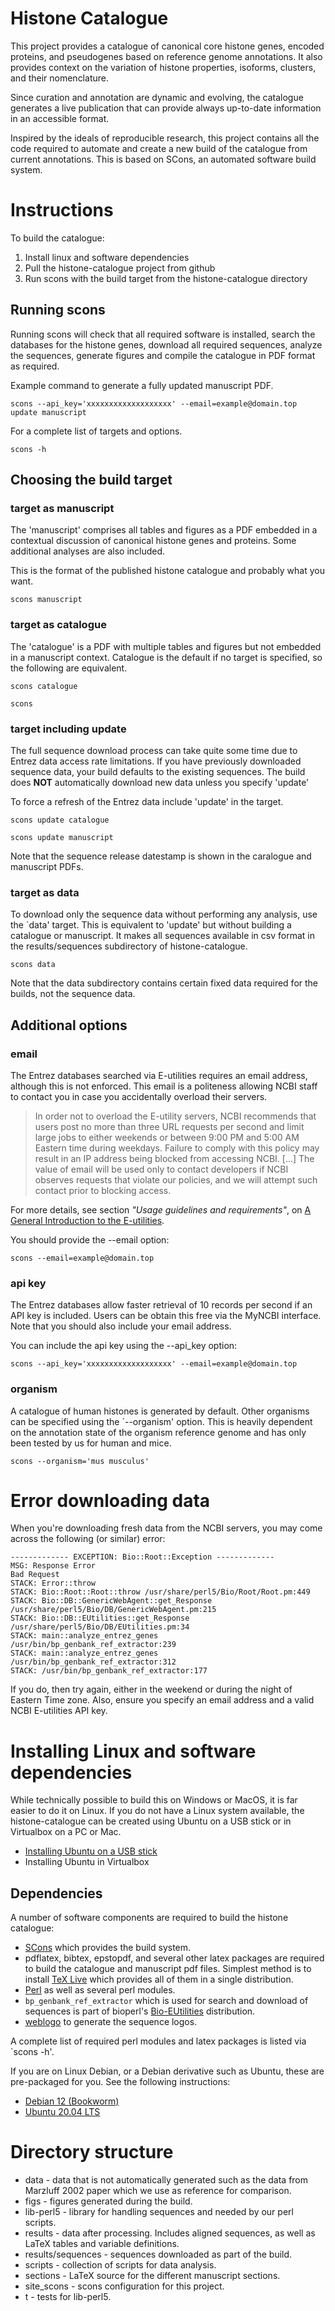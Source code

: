 # Histone Catalogue

This project provides a catalogue of canonical core histone genes,
encoded proteins, and pseudogenes based on reference genome
annotations. It also provides context on the variation of
histone properties, isoforms, clusters, and their nomenclature.

Since curation and annotation are dynamic and evolving, the catalogue
generates a live publication that can provide always up-to-date
information in an accessible format.

Inspired by the ideals of reproducible research,
this project contains all the code required to automate and
create a new build of the catalogue from current annotations.
This is based on SCons, an automated software build system.

# Instructions

To build the catalogue:
1. Install linux and software dependencies
2. Pull the histone-catalogue project from github
3. Run scons with the build target from the histone-catalogue directory

## Running scons

Running scons will check that all required software is installed,
search the databases for the histone genes,
download all required sequences,
analyze the sequences,
generate figures
and compile the catalogue in PDF format as required.

Example command to generate a fully updated manuscript PDF.

`scons --api_key='xxxxxxxxxxxxxxxxxxx' --email=example@domain.top update manuscript`

For a complete list of targets and options.

`scons -h`

## Choosing the build target

### target as manuscript

The 'manuscript' comprises all tables and figures as a PDF
embedded in a contextual discussion of canonical histone genes and proteins.
Some additional analyses are also included.

This is the format of the published histone catalogue and probably what you want.

`scons manuscript`

### target as catalogue

The 'catalogue' is a PDF with multiple tables and figures but not embedded in a manuscript context.
Catalogue is the default if no target is specified, so the following are equivalent.

`scons catalogue`

`scons`

### target including update

The full sequence download process can take quite some time due to Entrez data access rate limitations.
If you have previously downloaded sequence data, your build defaults to the existing sequences.
The build does **NOT** automatically download new data unless you specify 'update'

To force a refresh of the Entrez data include 'update' in the target.

`scons update catalogue`

`scons update manuscript`

Note that the sequence release datestamp is shown in the caralogue and manuscript PDFs.

### target as data

To download only the sequence data without performing any analysis, use the `data' target.
This is equivalent to 'update' but without building a catalogue or manuscript.
It makes all sequences available in csv format in the results/sequences subdirectory of histone-catalogue.

`scons data`

Note that the data subdirectory contains certain fixed data required for the builds, not the sequence data.

## Additional options

### email

The Entrez databases searched via E-utilities requires an email address,
although this is not enforced.  This email is a politeness allowing NCBI
staff to contact you in case you accidentally overload their servers.

> In order not to overload the E-utility servers, NCBI recommends that
> users post no more than three URL requests per second and limit
> large jobs to either weekends or between 9:00 PM and 5:00 AM Eastern
> time during weekdays. Failure to comply with this policy may result
> in an IP address being blocked from accessing NCBI.
> [...]
> The value of email will be used only to contact developers if NCBI
> observes requests that violate our policies, and we will attempt
> such contact prior to blocking access.

For more details, see section *"Usage guidelines and requirements"*,
on [A General Introduction to the E-utilities](http://www.ncbi.nlm.nih.gov/books/NBK25497/).

You should provide the --email option:

`scons --email=example@domain.top`

### api key

The Entrez databases allow faster retrieval of 10 records per second
if an API key is included.  Users can be obtain this free via the
MyNCBI interface.  Note that you should also include your email
address.

You can include the api key using the --api_key option:

`scons --api_key='xxxxxxxxxxxxxxxxxxx' --email=example@domain.top`

### organism

A catalogue of human histones is generated by default.
Other organisms can be specified using the `--organism' option.
This is heavily dependent on the annotation state of the organism reference
genome and has only been tested by us for human and mice.

`scons --organism='mus musculus'`

# Error downloading data

When you're downloading fresh data from the NCBI servers, you may come
across the following (or similar) error:

```
------------- EXCEPTION: Bio::Root::Exception -------------
MSG: Response Error
Bad Request
STACK: Error::throw
STACK: Bio::Root::Root::throw /usr/share/perl5/Bio/Root/Root.pm:449
STACK: Bio::DB::GenericWebAgent::get_Response /usr/share/perl5/Bio/DB/GenericWebAgent.pm:215
STACK: Bio::DB::EUtilities::get_Response /usr/share/perl5/Bio/DB/EUtilities.pm:34
STACK: main::analyze_entrez_genes /usr/bin/bp_genbank_ref_extractor:239
STACK: main::analyze_entrez_genes /usr/bin/bp_genbank_ref_extractor:312
STACK: /usr/bin/bp_genbank_ref_extractor:177
```

If you do, then try again, either in the weekend or during the night
of Eastern Time zone.  Also, ensure you specify an email address and a
valid NCBI E-utilities API key.


# Installing Linux and software dependencies

While technically possible to build this on Windows or MacOS, it is
far easier to do it on Linux.  If you do not have a Linux system
available, the histone-catalogue can be created using Ubuntu on a USB
stick or in Virtualbox on a PC or Mac.

* [Installing Ubuntu on a USB stick](how-to/install-ubuntu-usb-stick.md)
* Installing Ubuntu in Virtualbox

## Dependencies

A number of software components are required to build the histone catalogue:

* [SCons](www.scons.org) which provides the build system.
* pdflatex, bibtex, epstopdf, and several other latex packages are
  required to build the catalogue and manuscript pdf files.  Simplest
  method is to install [TeX Live](http://www.tug.org/tex-live/) which
  provides all of them in a single distribution.
* [Perl](https://www.perl.org/) as well as several perl modules.
* `bp_genbank_ref_extractor` which is used for search and download of
  sequences is part of bioperl's
  [Bio-EUtilities](https://metacpan.org/release/Bio-EUtilities)
  distribution.
* [weblogo](weblogo.threeplusone.com) to generate the sequence logos.

A complete list of required perl modules and latex packages is listed
via `scons -h'.

If you are on Linux Debian, or a Debian derivative such as Ubuntu,
these are pre-packaged for you.  See the following instructions:

* [Debian 12 (Bookworm)](how-to/manuscript-build-debian-12.md)
* [Ubuntu 20.04 LTS](how-to/manuscript-build-ubuntu-2004LTS.md)


# Directory structure

* data - data that is not automatically generated such as the data
  from Marzluff 2002 paper which we use as reference for comparison.
* figs - figures generated during the build.
* lib-perl5 - library for handling sequences and needed by our perl
  scripts.
* results - data after processing.  Includes aligned sequences, as
  well as LaTeX tables and variable definitions.
* results/sequences - sequences downloaded as part of the build.
* scripts - collection of scripts for data analysis.
* sections - LaTeX source for the different manuscript sections.
* site_scons - scons configuration for this project.
* t - tests for lib-perl5.
